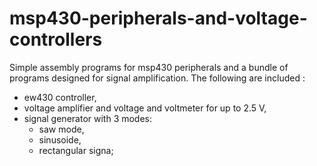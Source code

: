 # msp430-peripherals-and-voltage-controllers
Simple assembly programs for msp430 peripherals and a bundle of programs designed for signal amplification.
The following are included :
- ew430 controller,
- voltage amplifier and voltage and voltmeter for up to 2.5 V,
- signal generator with 3 modes:
    - saw mode,
    - sinusoide,
    - rectangular signa;
